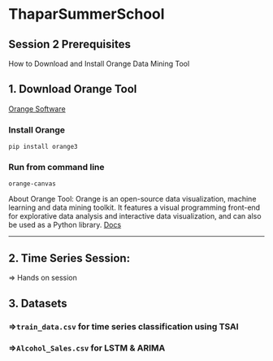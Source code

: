 # ThaparSummerSchool
## Session 2 Prerequisites

How to Download and Install Orange Data Mining Tool <br>

## 1. Download Orange Tool

[Orange Software](https://pypi.org/project/Orange3/)
### Install Orange
```pip install orange3```

### Run from command line
```orange-canvas```


<!-- ## 2. Install Orange Data Mining Tool

[Video guide](https://www.youtube.com/watch?v=_vgslAii7ho)-->

About Orange Tool: Orange is an open-source data visualization, machine learning and data mining toolkit. It features a visual programming front-end for explorative data analysis and interactive data visualization, and can also be used as a Python library. [Docs](https://orange.biolab.si/docs/) 

--------------------------------------------------------------------------------------------------------------------------------

## 2. Time Series Session:

=> Hands on session <!--  [![Open In Colab](https://colab.research.google.com/assets/colab-badge.svg)](https://colab.research.google.com/drive/1ikAgGcgW4J5sz_EfCbBW31YdgY0FQFZu?usp=sharing) <br> -->

## 3. Datasets
### =>```train_data.csv``` for time series classification using TSAI
### =>```Alcohol_Sales.csv``` for LSTM & ARIMA
